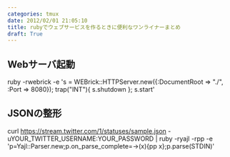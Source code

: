 ```yaml
---
categories: tmux
date: 2012/02/01 21:05:10
title: rubyでウェブサービスを作るときに便利なワンライナーまとめ
draft: True
---
```



Webサーバ起動
----------------------
ruby -rwebrick -e 's = WEBrick::HTTPServer.new({:DocumentRoot => "./", :Port => 8080}); trap("INT"){ s.shutdown }; s.start'



JSONの整形
----------------------

curl https://stream.twitter.com/1/statuses/sample.json -uYOUR_TWITTER_USERNAME:YOUR_PASSWORD | ruby -ryajl -rpp -e 'p=Yajl::Parser.new;p.on_parse_complete=->(x){pp x};p.parse(STDIN)'


